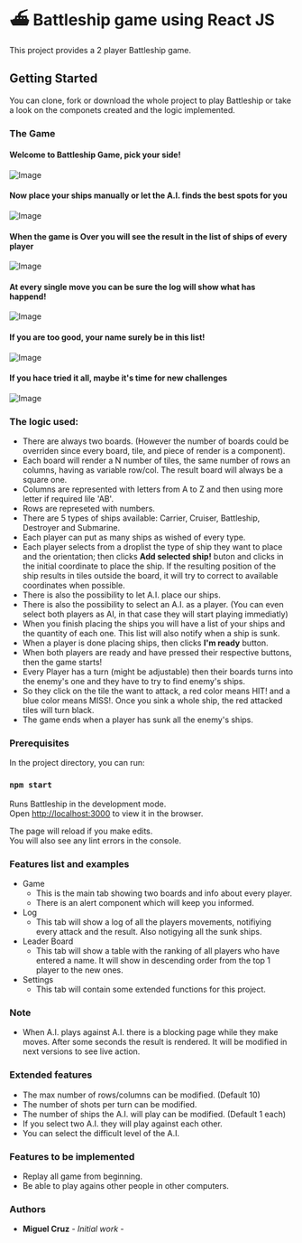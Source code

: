 # ⛴ Battleship game using React JS

This project provides a 2 player Battleship game.

## Getting Started

You can clone, fork or download the whole project to play Battleship or take a look on the componets created and the logic implemented.

### The Game

#### Welcome to Battleship Game, pick your side!
![Image](https://raw.githubusercontent.com/jomicm/battleship/master/docs/boards.png)

#### Now place your ships manually or let the A.I. finds the best spots for you
![Image](https://raw.githubusercontent.com/jomicm/battleship/master/docs/place.png)

#### When the game is Over you will see the result in the list of ships of every player
![Image](https://raw.githubusercontent.com/jomicm/battleship/master/docs/game.png)

#### At every single move you can be sure the log will show what has happend!
![Image](https://raw.githubusercontent.com/jomicm/battleship/master/docs/logs.png)

#### If you are too good, your name surely be in this list!
![Image](https://raw.githubusercontent.com/jomicm/battleship/master/docs/leaders.png)

#### If you hace tried it all, maybe it's time for new challenges
![Image](https://raw.githubusercontent.com/jomicm/battleship/master/docs/settings.png)

### The logic used:
- There are always two boards. (However the number of boards could be overriden since every board, tile, and piece of render is a component).
- Each board will render a N number of tiles, the same number of rows an columns, having as variable row/col. The result board will always be a square one.
- Columns are represented with letters from A to Z and then using more letter if required lile 'AB'.
- Rows are represeted with numbers.
- There are 5 types of ships available: Carrier, Cruiser, Battleship, Destroyer and Submarine.
- Each player can put as many ships as wished of every type.
- Each player selects from a droplist the type of ship they want to place and the orientation; then clicks **Add selected ship!** buton and clicks in the initial coordinate to place the ship. If the resulting position of the ship results in tiles outside the board, it will try to correct to available coordinates when possible.
- There is also the possibility to let A.I. place our ships.
- There is also the possibility to select an A.I. as a player. (You can even select both players as AI, in that case they will start playing immediatly) 
- When you finish placing the ships you will have a list of your ships and the quantity of each one. This list will also notify when a ship is sunk.
- When a player is done placing ships, then clicks **I'm ready** button.
- When both players are ready and have pressed their respective buttons, then the game starts!
- Every Player has a turn (might be adjustable) then their boards turns into the enemy's one and they have to try to find enemy's ships.
- So they click on the tile the want to attack, a red color means HIT! and a blue color means MISS!. Once you sink a whole ship, the red attacked tiles will turn black.
- The game ends when a player has sunk all the enemy's ships.

### Prerequisites

In the project directory, you can run:

### `npm start`

Runs Battleship in the development mode.<br>
Open [http://localhost:3000](http://localhost:3000) to view it in the browser.

The page will reload if you make edits.<br>
You will also see any lint errors in the console.

### Features list and examples

- Game
  - This is the main tab showing two boards and info about every player.
  - There is an alert component which will keep you informed.
- Log
  - This tab will show a log of all the players movements, notifiying every attack and the result. Also notigying all the sunk ships.
- Leader Board
  - This tab will show a table with the ranking of all players who have entered a name. It will show in descending order from the top 1 player to the new ones.
- Settings
  - This tab will contain some extended functions for this project.

### Note

  - When A.I. plays against A.I. there is a blocking page while they make moves. After some seconds the result is rendered. It will be modified in next versions to see live action.

### Extended features

  - The max number of rows/columns can be modified. (Default 10)
  - The number of shots per turn can be modified.
  - The number of ships the A.I. will play can be modified. (Default 1 each)
  - If you select two A.I. they will play against each other.
  - You can select the difficult level of the A.I.

### Features to be implemented

  - Replay all game from beginning.
  - Be able to play agains other people in other computers.

### Authors

* **Miguel Cruz** - *Initial work* -
